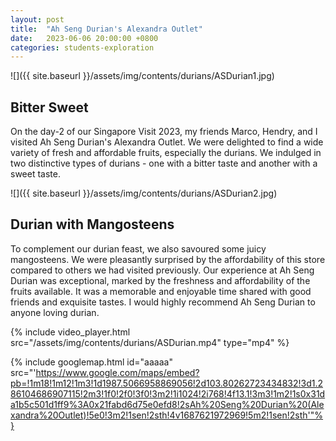 ```yaml
---
layout: post
title:  "Ah Seng Durian's Alexandra Outlet"
date:   2023-06-06 20:00:00 +0800
categories: students-exploration
---
```


![]({{ site.baseurl }}/assets/img/contents/durians/ASDurian1.jpg)
## Bitter Sweet
On the day-2 of our Singapore Visit 2023, my friends Marco, Hendry, and I visited Ah Seng Durian's Alexandra Outlet. We were delighted to find a wide variety of fresh and affordable fruits, especially the durians. We indulged in two distinctive types of durians - one with a bitter taste and another with a sweet taste. 

![]({{ site.baseurl }}/assets/img/contents/durians/ASDurian2.jpg)
## Durian with Mangosteens
To complement our durian feast, we also savoured some juicy mangosteens. We were pleasantly surprised by the affordability of this store compared to others we had visited previously. Our experience at Ah Seng Durian was exceptional, marked by the freshness and affordability of the fruits available. It was a memorable and enjoyable time shared with good friends and exquisite tastes. I would highly recommend Ah Seng Durian to anyone loving durian.

{% include video_player.html src="/assets/img/contents/durians/ASDurian.mp4" type="mp4" %}

{% include googlemap.html id="aaaaa" src="'https://www.google.com/maps/embed?pb=!1m18!1m12!1m3!1d1987.5066958869056!2d103.80262723434832!3d1.286104686907115!2m3!1f0!2f0!3f0!3m2!1i1024!2i768!4f13.1!3m3!1m2!1s0x31da1b5c501d1ff9%3A0x21fabd6d75e0efd8!2sAh%20Seng%20Durian%20(Alexandra%20Outlet)!5e0!3m2!1sen!2sth!4v1687621972969!5m2!1sen!2sth'"%}


